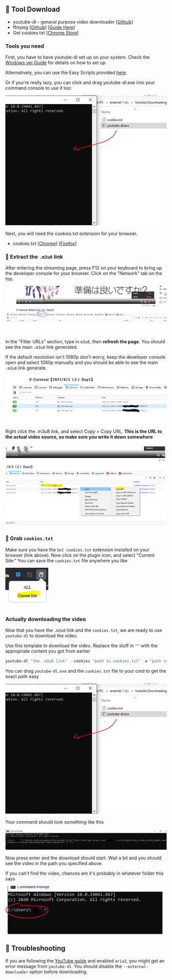 ## 🔨 Tool Download

- youtube-dl - general purpose video downloader [[Github](https://github.com/ytdl-org/youtube-dl)]
- ffmpeg [[Github](https://github.com/FFmpeg/FFmpeg)] [[Guide Here](http://blog.gregzaal.com/how-to-install-ffmpeg-on-windows/)]
- Get cookies.txt [[Chrome Store](https://chrome.google.com/webstore/detail/get-cookiestxt/bgaddhkoddajcdgocldbbfleckgcbcid)]

### Tools you need

First, you have to have youtube-dl set up on your system. Check the [Windows ver Guide](README-Windows.md) for details on how to set up.

Alternatively, you can use the Easy Scripts provided [here](scripts).

Or if you're really lazy, you can click and drag youtube-dl.exe into your command console to use it too:

![cmd drag](https://github.com/aozaki-kuro/archive-guide/blob/main/assets/clickdrag.PNG)

Next, you will need the cookies.txt extension for your browser.
- cookies.txt [[Chrome](https://chrome.google.com/webstore/detail/get-cookiestxt/bgaddhkoddajcdgocldbbfleckgcbcid)] [[Firefox](https://addons.mozilla.org/en-US/firefox/addon/cookies-txt/)]

### 📝 Extract the `.m3u8` link

After entering the streaming page, press F12 on your keyboard to bring up the developer console for your browser. Click on the "Network" tab on the top.

![step2](/assets/networktab.PNG)

In the "Filter URLs" section, type in `m3u8`, then **refresh the page**. You should see the main `.m3u8` link generated.

If the default resolution isn't 1080p don't worry, keep the developer console open and select 1080p manually and you should be able to see the main `.m3u8` link generate.

![generated](/assets/generate.PNG)

Right click the .m3u8 link, and select Copy > Copy URL. **This is the URL to the actual video source, so make sure you write it down somewhere**

![step4](/assets/networkf1112.PNG)

### 🍪 Grab `cookies.txt`

Make sure you have the `Get cookies.txt` extension installed on your browser (link above). Now click on the plugin icon, and select "Current Site." You can save the `cookies.txt` file anywhere you like

![cookies](/assets/cookiestxt.PNG)

### Actually downloading the video

Now that you have the `.m3u8` link and the `cookies.txt`, we are ready to use `youtube-dl` to download the video. 

Use this template to download the video. Replace the stuff in `""` with the appropriate content you got from earlier

```powershell
youtube-dl "the .m3u8 link" --cookies "path to cookies.txt" -o "path to where you want to save the video"
```

You can drag `youtube-dl.exe` and the `cookies.txt` file to your cmd to get the exact path easy

![cmd drag](/assets/clickdrag.PNG)

Your command should look something like this

![example](/assets/3171285238.PNG)

Now press enter and the download should start. Wait a bit and you should see the video in the path you specified above.

If you can't find the video, chances are it's probably in whatever folder this says

![cmddefault](/assets/cmddefault.PNG)

## 🎯 Troubleshooting

If you are following the [YouTube guide](/General/YouTube.md) and enabled `aria2`, you might get an error message from `youtube-dl`. You should disable the `--external-downloader` option before downloading.
